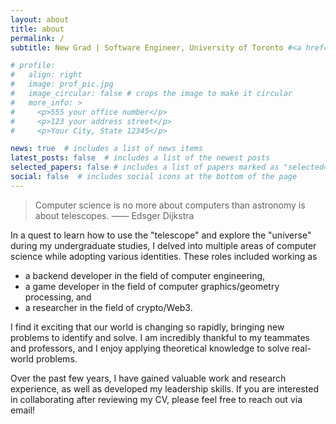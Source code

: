 ```yaml
---
layout: about
title: about
permalink: /
subtitle: New Grad | Software Engineer, University of Toronto #<a href='#'>Affiliations</a>. Address. Contacts. Moto. Etc.

# profile:
#   align: right
#   image: prof_pic.jpg
#   image_circular: false # crops the image to make it circular
#   more_info: >
#     <p>555 your office number</p>
#     <p>123 your address street</p>
#     <p>Your City, State 12345</p>

news: true  # includes a list of news items
latest_posts: false  # includes a list of the newest posts
selected_papers: false # includes a list of papers marked as "selected={true}"
social: false  # includes social icons at the bottom of the page
---
```


> Computer science is no more about computers than astronomy is about telescopes.
> —— Edsger Dijkstra

In a quest to learn how to use the "telescope" and explore the "universe" during my undergraduate studies, I delved into multiple areas of computer science while adopting various identities. 
These roles included working as 
- a backend developer in the field of computer engineering, 
- a game developer in the field of computer graphics/geometry processing, and
- a researcher in the field of crypto/Web3.

I find it exciting that our world is changing so rapidly, bringing new problems to identify and solve. I am incredibly thankful to my teammates and professors, and I enjoy applying theoretical knowledge to solve real-world problems.

Over the past few years, I have gained valuable work and research experience, as well as developed my leadership skills. If you are interested in collaborating after reviewing my CV, please feel free to reach out via email!

<!-- Write your biography here. Tell the world about yourself. Link to your favorite [subreddit](http://reddit.com). You can put a picture in, too. The code is already in, just name your picture `prof_pic.jpg` and put it in the `img/` folder.

Put your address / P.O. box / other info right below your picture. You can also disable any of these elements by editing `profile` property of the YAML header of your `_pages/about.md`. Edit `_bibliography/papers.bib` and Jekyll will render your [publications page](/al-folio/publications/) automatically.

Link to your social media connections, too. This theme is set up to use [Font Awesome icons](https://fontawesome.com/) and [Academicons](https://jpswalsh.github.io/academicons/), like the ones below. Add your Facebook, Twitter, LinkedIn, Google Scholar, or just disable all of them. -->